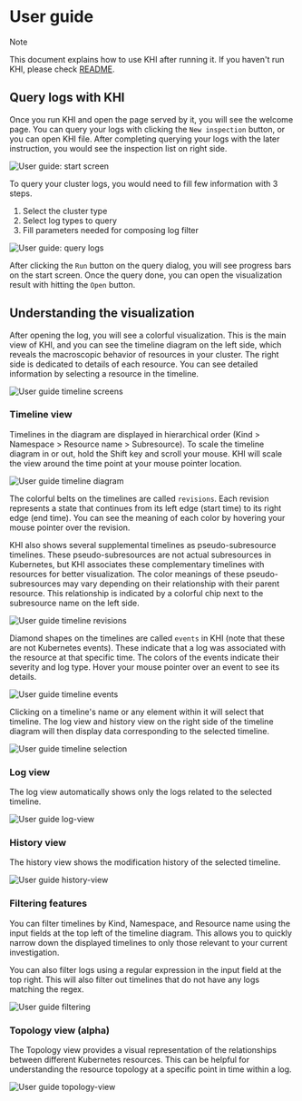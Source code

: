 # User guide

> [!NOTE]
> This document explains how to use KHI after running it. If you haven't run KHI, please check [README](../README.md).

## Query logs with KHI

Once you run KHI and open the page served by it, you will see the welcome page.
You can query your logs with clicking the `New inspection` button, or you can open KHI file.
After completing querying your logs with the later instruction, you would see the inspection list on right side.

![User guide: start screen](../image/guide-start-screen.png)

To query your cluster logs, you would need to fill few information with 3 steps.

1. Select the cluster type
1. Select log types to query
1. Fill parameters needed for composing log filter

![User guide: query logs](../image/guide-query.png)

After clicking the `Run` button on the query dialog, you will see progress bars on the start screen.
Once the query done, you can open the visualization result with hitting the `Open` button.

## Understanding the visualization

After opening the log, you will see a colorful visualization. 
This is the main view of KHI, and you can see the timeline diagram on the left side, which reveals the macroscopic behavior of resources in your cluster.
The right side is dedicated to details of each resource. You can see detailed information by selecting a resource in the timeline.

![User guide timeline screens](../image/guide-timeline-screen.png)

### Timeline view

Timelines in the diagram are displayed in hierarchical order (Kind > Namespace > Resource name > Subresource).
To scale the timeline diagram in or out, hold the Shift key and scroll your mouse. KHI will scale the view around the time point at your mouse pointer location.

![User guide timeline diagram](../image/guide-timeline-diagram.png)

The colorful belts on the timelines are called `revisions`. Each revision represents a state that continues from its left edge (start time) to its right edge (end time).
You can see the meaning of each color by hovering your mouse pointer over the revision.

KHI also shows several supplemental timelines as pseudo-subresource timelines. These pseudo-subresources are not actual subresources in Kubernetes, but KHI associates these complementary timelines with resources for better visualization. The color meanings of these pseudo-subresources may vary depending on their relationship with their parent resource.
This relationship is indicated by a colorful chip next to the subresource name on the left side.

![User guide timeline revisions](../image/guide-timelines-revisions.png)

Diamond shapes on the timelines are called `events` in KHI (note that these are not Kubernetes events). These indicate that a log was associated with the resource at that specific time.
The colors of the events indicate their severity and log type. Hover your mouse pointer over an event to see its details.

![User guide timeline events](../image/guide-timelines-events.png)

Clicking on a timeline's name or any element within it will select that timeline. The log view and history view on the right side of the timeline diagram will then display data corresponding to the selected timeline.

![User guide timeline selection](../image/guide-timeline-selection.png)

### Log view

The log view automatically shows only the logs related to the selected timeline.

![User guide log-view](../image/guide-log-view.png)

### History view

The history view shows the modification history of the selected timeline.

![User guide history-view](../image/guide-history-view.png)

### Filtering features

You can filter timelines by Kind, Namespace, and Resource name using the input fields at the top left of the timeline diagram.
This allows you to quickly narrow down the displayed timelines to only those relevant to your current investigation.

You can also filter logs using a regular expression in the input field at the top right. This will also filter out timelines that do not have any logs matching the regex.

![User guide filtering](../image/guide-filtering.png)

### Topology view (alpha)

The Topology view provides a visual representation of the relationships between different Kubernetes resources.
This can be helpful for understanding the resource topology at a specific point in time within a log.

![User guide topology-view](../image/guide-topology-view.png)